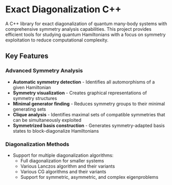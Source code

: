 # Exact Diagonalization C++

A C++ library for exact diagonalization of quantum many-body systems with comprehensive symmetry analysis capabilities. This project provides efficient tools for studying quantum Hamiltonians with a focus on symmetry exploitation to reduce computational complexity.

## Key Features

### Advanced Symmetry Analysis
- **Automatic symmetry detection** - Identifies all automorphisms of a given Hamiltonian
- **Symmetry visualization** - Creates graphical representations of symmetry structures
- **Minimal generator finding** - Reduces symmetry groups to their minimal generating sets
- **Clique analysis** - Identifies maximal sets of compatible symmetries that can be simultaneously exploited
- **Symmetrized basis construction** - Generates symmetry-adapted basis states to block-diagonalize Hamiltonians

### Diagonalization Methods
- Support for multiple diagonalization algorithms:
    - Full diagonalization for smaller systems
    - Various Lanczos algorithm and their variants
    - Various CG algorithms and their variants
    - Support for symmetric, asymmetric, and complex eigenproblems
